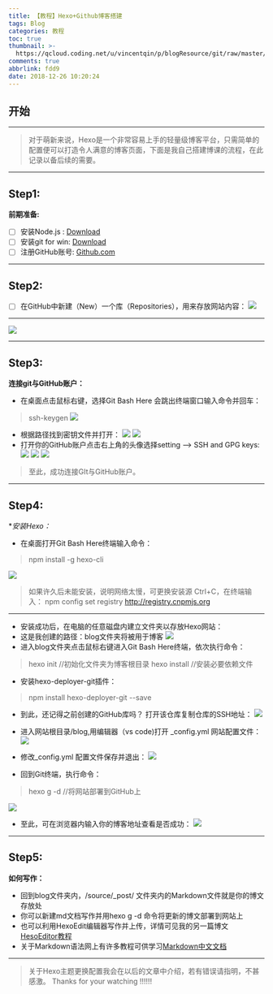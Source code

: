 ```yaml
---
title: 【教程】Hexo+Github博客搭建
tags: Blog
categories: 教程
toc: true
thumbnail: >-
  https://qcloud.coding.net/u/vincentqin/p/blogResource/git/raw/master/build-a-website-using-hexo/hexo-cover.png
comments: true
abbrlink: fdd9
date: 2018-12-26 10:20:24
---
```

## 开始
<!-- more -->
---
> 对于萌新来说，Hexo是一个非常容易上手的轻量级博客平台，只需简单的配置便可以打造令人满意的博客页面，下面是我自己搭建博课的流程，在此记录以备后续的需要。


---

## Step1:
**前期准备:**
- [ ] 安装Node.js : [Download](https://nodejs.org/zh-cn/)
- [ ] 安装git for win: [Download](https://git-scm.com/downloads)
- [ ] 注册GitHub账号: [Github.com](https://github.com/)

---

## Step2:
- [ ] 在GitHub中新建（New）一个库（Repositories），用来存放网站内容：
![](http://hexoblog-1257022783.cos.ap-chengdu.myqcloud.com/Hexo+Github博客搭建简明教程（Windows）/20190128105238488.png)
---
![](http://hexoblog-1257022783.cos.ap-chengdu.myqcloud.com/Hexo+Github博客搭建简明教程（Windows）/20190128105923772.png)

---
## Step3:
**连接git与GitHub账户：**
* 在桌面点击鼠标右键，选择Git Bash Here 会跳出终端窗口输入命令并回车：
> ssh-keygen
![](http://hexoblog-1257022783.cos.ap-chengdu.myqcloud.com/Hexo+Github博客搭建简明教程（Windows）/20190128111826521.png)
* 根据路径找到密钥文件并打开：
![](http://hexoblog-1257022783.cos.ap-chengdu.myqcloud.com/Hexo+Github博客搭建简明教程（Windows）/20190128112227406.png)
![](http://hexoblog-1257022783.cos.ap-chengdu.myqcloud.com/Hexo+Github博客搭建简明教程（Windows）/20190128112429949.png)
* 打开你的GitHub账户点击右上角的头像选择setting --> SSH and GPG keys:
![](http://hexoblog-1257022783.cos.ap-chengdu.myqcloud.com/Hexo+Github博客搭建简明教程（Windows）/20190128112644863.png)
![](http://hexoblog-1257022783.cos.ap-chengdu.myqcloud.com/Hexo+Github博客搭建简明教程（Windows）/20190128113042424.png)
![](http://hexoblog-1257022783.cos.ap-chengdu.myqcloud.com/Hexo+Github博客搭建简明教程（Windows）/20190128113504140.png)
> 至此，成功连接GIt与GitHub账户。



---
## Step4:
**安装Hexo：*
* 在桌面打开Git Bash Here终端输入命令：
> npm install -g hexo-cli

![](http://hexoblog-1257022783.cos.ap-chengdu.myqcloud.com/Hexo+Github博客搭建简明教程（Windows）/20190128114514842.png)

> 如果许久后未能安装，说明网络太慢，可更换安装源
> Ctrl+C，在终端输入：
> npm config set registry http://registry.cnpmjs.org

---
* 安装成功后，在电脑的任意磁盘内建立文件夹以存放Hexo网站：
* 这是我创建的路径：blog文件夹将被用于博客
![](http://hexoblog-1257022783.cos.ap-chengdu.myqcloud.com/Hexo+Github博客搭建简明教程（Windows）/20190128115144081.png)
* 进入blog文件夹点击鼠标右键进入Git Bash Here终端，依次执行命令：
> hexo init  //初始化文件夹为博客根目录
> hexo install //安装必要依赖文件

* 安装hexo-deployer-git插件：
> npm install hexo-deployer-git --save

* 到此，还记得之前创建的GitHub库吗？ 打开该仓库复制仓库的SSH地址：
![](http://hexoblog-1257022783.cos.ap-chengdu.myqcloud.com/Hexo+Github博客搭建简明教程（Windows）/20190128120739091.png)
* 进入网站根目录/blog,用编辑器（vs code)打开 _config.yml 网站配置文件：
![](http://hexoblog-1257022783.cos.ap-chengdu.myqcloud.com/Hexo+Github博客搭建简明教程（Windows）/20190128121123562.png)

* 修改_config.yml 配置文件保存并退出：
![](http://hexoblog-1257022783.cos.ap-chengdu.myqcloud.com/Hexo+Github博客搭建简明教程（Windows）/20190128121726691.png)

* 回到Git终端，执行命令：
> hexo g -d //将网站部署到GitHub上

![](http://hexoblog-1257022783.cos.ap-chengdu.myqcloud.com/Hexo+Github博客搭建简明教程（Windows）/20190128122048305.png)

* 至此，可在浏览器内输入你的博客地址查看是否成功：
![](http://hexoblog-1257022783.cos.ap-chengdu.myqcloud.com/Hexo+Github博客搭建简明教程（Windows）/20190128122615866.png)
---

## Step5:
**如何写作：**
* 回到blog文件夹内，/source/_post/ 文件夹内的Markdown文件就是你的博文存放处
* 你可以新建md文档写作并用hexo g -d 命令将更新的博文部署到网站上
* 也可以利用HexoEdit编辑器写作并上传，详情可见我的另一篇博文[HesoEditor教程](https://ccyh.xyz/2019/01/27/HexoEditor/)
* 关于Markdown语法网上有许多教程可供学习[Markdown中文文档](https://markdown-zh.readthedocs.io/en/latest/)
---
> 关于Hexo主题更换配置我会在以后的文章中介绍，若有错误请指明，不甚感激。
> Thanks for your watching !!!!!!

